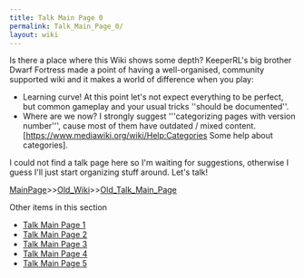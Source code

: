 ```yaml
---
title: Talk Main Page 0
permalink: Talk_Main_Page_0/
layout: wiki
---
```

Is there a place where this Wiki shows some depth? KeeperRL's big brother Dwarf Fortress made a point of having a well-organised, community supported wiki and it makes a world of difference when you play:

* Learning curve! At this point let's not expect everything to be perfect, but common gameplay and your usual tricks ''should be documented''.
* Where are we now? I strongly suggest '''categorizing pages with version number''', cause most of them have outdated / mixed content. [https://www.mediawiki.org/wiki/Help:Categories Some help about categories].

I could not find a talk page here so I'm waiting for suggestions, otherwise I guess I'll just start organizing stuff around. Let's talk!

[MainPage](/keeperrl_wiki/ "wikilink")>>[Old_Wiki](/keeperrl_wiki/Old_Wiki "wikilink")>>[Old_Talk_Main_Page](/keeperrl_wiki/Old_Talk_Main_Page "wikilink")

Other items in this section
-    [Talk Main Page 1](/keeperrl_wiki/Talk_Main_Page_1 "wikilink")
-    [Talk Main Page 2](/keeperrl_wiki/Talk_Main_Page_2 "wikilink")
-    [Talk Main Page 3](/keeperrl_wiki/Talk_Main_Page_3 "wikilink")
-    [Talk Main Page 4](/keeperrl_wiki/Talk_Main_Page_4 "wikilink")
-    [Talk Main Page 5](/keeperrl_wiki/Talk_Main_Page_5 "wikilink")
